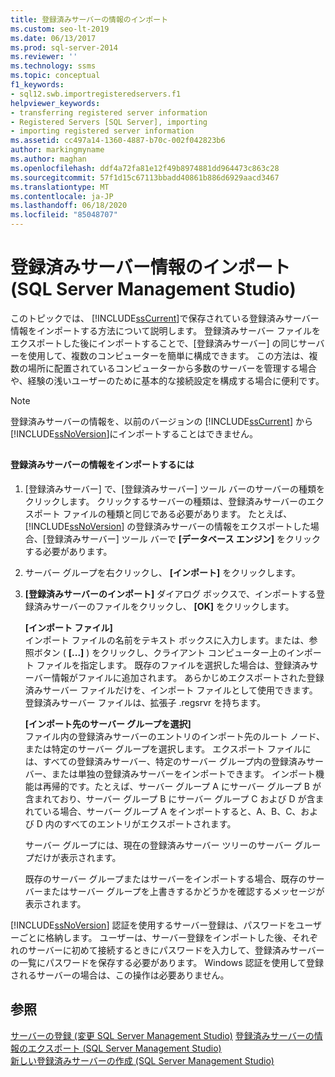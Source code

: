 ```yaml
---
title: 登録済みサーバーの情報のインポート
ms.custom: seo-lt-2019
ms.date: 06/13/2017
ms.prod: sql-server-2014
ms.reviewer: ''
ms.technology: ssms
ms.topic: conceptual
f1_keywords:
- sql12.swb.importregisteredservers.f1
helpviewer_keywords:
- transferring registered server information
- Registered Servers [SQL Server], importing
- importing registered server information
ms.assetid: cc497a14-1360-4887-b70c-002f042823b6
author: markingmyname
ms.author: maghan
ms.openlocfilehash: ddf4a72fa81e12f49b8974881dd964473c863c28
ms.sourcegitcommit: 57f1d15c67113bbadd40861b886d6929aacd3467
ms.translationtype: MT
ms.contentlocale: ja-JP
ms.lasthandoff: 06/18/2020
ms.locfileid: "85048707"
---
```

# <a name="import-registered-server-information-sql-server-management-studio"></a>登録済みサーバー情報のインポート (SQL Server Management Studio)
  このトピックでは、 [!INCLUDE[ssCurrent](../../includes/sscurrent-md.md)]で保存されている登録済みサーバー情報をインポートする方法について説明します。 登録済みサーバー ファイルをエクスポートした後にインポートすることで、[登録済みサーバー] の同じサーバーを使用して、複数のコンピューターを簡単に構成できます。 この方法は、複数の場所に配置されているコンピューターから多数のサーバーを管理する場合や、経験の浅いユーザーのために基本的な接続設定を構成する場合に便利です。  
  
> [!NOTE]  
>  登録済みサーバーの情報を、以前のバージョンの [!INCLUDE[ssCurrent](../../includes/sscurrent-md.md)] から [!INCLUDE[ssNoVersion](../../includes/ssnoversion-md.md)]にインポートすることはできません。  
  
##  <a name="SSMSProcedure"></a>  
  
#### <a name="to-import-registered-server-information"></a>登録済みサーバーの情報をインポートするには  
  
1.  [登録済みサーバー] で、[登録済みサーバー] ツール バーのサーバーの種類をクリックします。 クリックするサーバーの種類は、登録済みサーバーのエクスポート ファイルの種類と同じである必要があります。 たとえば、 [!INCLUDE[ssNoVersion](../../includes/ssnoversion-md.md)] の登録済みサーバーの情報をエクスポートした場合、[登録済みサーバー] ツール バーで **[データベース エンジン]** をクリックする必要があります。  
  
2.  サーバー グループを右クリックし、 **[インポート]** をクリックします。  
  
3.  **[登録済みサーバーのインポート]** ダイアログ ボックスで、インポートする登録済みサーバーのファイルをクリックし、 **[OK]** をクリックします。  
  
     **[インポート ファイル]**  
     インポート ファイルの名前をテキスト ボックスに入力します。または、参照ボタン ( **[...]** ) をクリックし、クライアント コンピューター上のインポート ファイルを指定します。 既存のファイルを選択した場合は、登録済みサーバー情報がファイルに追加されます。 あらかじめエクスポートされた登録済みサーバー ファイルだけを、インポート ファイルとして使用できます。 登録済みサーバー ファイルは、拡張子 .regsrvr を持ちます。  
  
     **[インポート先のサーバー グループを選択]**  
     ファイル内の登録済みサーバーのエントリのインポート先のルート ノード、または特定のサーバー グループを選択します。 エクスポート ファイルには、すべての登録済みサーバー、特定のサーバー グループ内の登録済みサーバー、または単独の登録済みサーバーをインポートできます。 インポート機能は再帰的です。たとえば、サーバー グループ A にサーバー グループ B が含まれており、サーバー グループ B にサーバー グループ C および D が含まれている場合、サーバー グループ A をインポートすると、A、B、C、および D 内のすべてのエントリがエクスポートされます。  
  
     サーバー グループには、現在の登録済みサーバー ツリーのサーバー グループだけが表示されます。  
  
     既存のサーバー グループまたはサーバーをインポートする場合、既存のサーバーまたはサーバー グループを上書きするかどうかを確認するメッセージが表示されます。  
  
 [!INCLUDE[ssNoVersion](../../includes/ssnoversion-md.md)] 認証を使用するサーバー登録は、パスワードをユーザーごとに格納します。 ユーザーは、サーバー登録をインポートした後、それぞれのサーバーに初めて接続するときにパスワードを入力して、登録済みサーバーの一覧にパスワードを保存する必要があります。 Windows 認証を使用して登録されるサーバーの場合は、この操作は必要ありません。  
  
## <a name="see-also"></a>参照  
 [サーバーの登録 &#40;変更 SQL Server Management Studio&#41;](change-a-server-s-registration-sql-server-management-studio.md) [登録済みサーバーの情報のエクスポート &#40;SQL Server Management Studio&#41;](export-registered-server-information-sql-server-management-studio.md)   
 [新しい登録済みサーバーの作成 &#40;SQL Server Management Studio&#41;](create-a-new-registered-server-sql-server-management-studio.md)  
  
  
